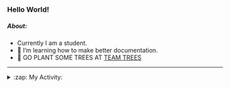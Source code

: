 ### Hello World!

##### About:
- Currently I am a student.
- 🌱 I’m learning how to make better documentation.
- 🌱 GO PLANT SOME TREES AT [TEAM TREES](https://teamtrees.org/)

---
<details>
  <summary>:zap: My Activity:</summary>
  
<!--START_SECTION:waka-->
![Code Time](http://img.shields.io/badge/Code%20Time-1%2C171%20hrs%2027%20mins-blue)

**I'm a Night 🦉** 

```text
🌞 Morning                1899 commits        ███░░░░░░░░░░░░░░░░░░░░░░   10.10 % 
🌆 Daytime                6404 commits        █████████░░░░░░░░░░░░░░░░   34.05 % 
🌃 Evening                5364 commits        ███████░░░░░░░░░░░░░░░░░░   28.52 % 
🌙 Night                  5142 commits        ███████░░░░░░░░░░░░░░░░░░   27.34 % 
```
📅 **I'm Most Productive on Wednesday** 

```text
Monday                   2650 commits        ████░░░░░░░░░░░░░░░░░░░░░   14.09 % 
Tuesday                  2569 commits        ███░░░░░░░░░░░░░░░░░░░░░░   13.66 % 
Wednesday                4404 commits        ██████░░░░░░░░░░░░░░░░░░░   23.41 % 
Thursday                 2426 commits        ███░░░░░░░░░░░░░░░░░░░░░░   12.90 % 
Friday                   1959 commits        ███░░░░░░░░░░░░░░░░░░░░░░   10.42 % 
Saturday                 1648 commits        ██░░░░░░░░░░░░░░░░░░░░░░░   08.76 % 
Sunday                   3153 commits        ████░░░░░░░░░░░░░░░░░░░░░   16.76 % 
```


📊 **This Week I Spent My Time On** 

```text
🔥 Editors: 
IntelliJ                 3 hrs 56 mins       █████████████░░░░░░░░░░░░   53.80 % 
VS Code                  3 hrs 23 mins       ████████████░░░░░░░░░░░░░   46.20 % 

🐱‍💻 Projects: 
intro                    3 hrs 48 mins       █████████████░░░░░░░░░░░░   52.04 % 
iris-flower-ml           3 hrs 23 mins       ████████████░░░░░░░░░░░░░   46.20 % 
android-demo             7 mins              ░░░░░░░░░░░░░░░░░░░░░░░░░   01.76 % 
Unknown Project          0 secs              ░░░░░░░░░░░░░░░░░░░░░░░░░   00.00 % 
```


 Last Updated on 27/08/2023 10:09:55 UTC
<!--END_SECTION:waka-->
</details>
